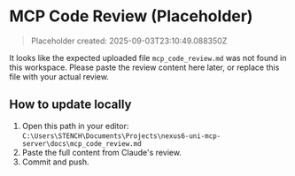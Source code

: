 # MCP Code Review (Placeholder)

> Placeholder created: 2025-09-03T23:10:49.088350Z

It looks like the expected uploaded file `mcp_code_review.md` was not found in this workspace.
Please paste the review content here later, or replace this file with your actual review.

## How to update locally
1. Open this path in your editor:
   `C:\Users\STENCH\Documents\Projects\nexus6-uni-mcp-server\docs\mcp_code_review.md`
2. Paste the full content from Claude's review.
3. Commit and push.

